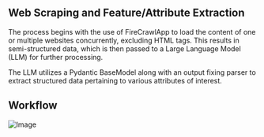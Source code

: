 ## Web Scraping and Feature/Attribute Extraction

The process begins with the use of FireCrawlApp to load the content of one or multiple websites concurrently, excluding HTML tags. This results in semi-structured data, which is then passed to a Large Language Model (LLM) for further processing.

The LLM utilizes a Pydantic BaseModel along with an output fixing parser to extract structured data pertaining to various attributes of interest.

## Workflow 

![Image](https://github.com/user-attachments/assets/398e16cf-8192-437e-b8e3-dcf70fa1bdb1)
